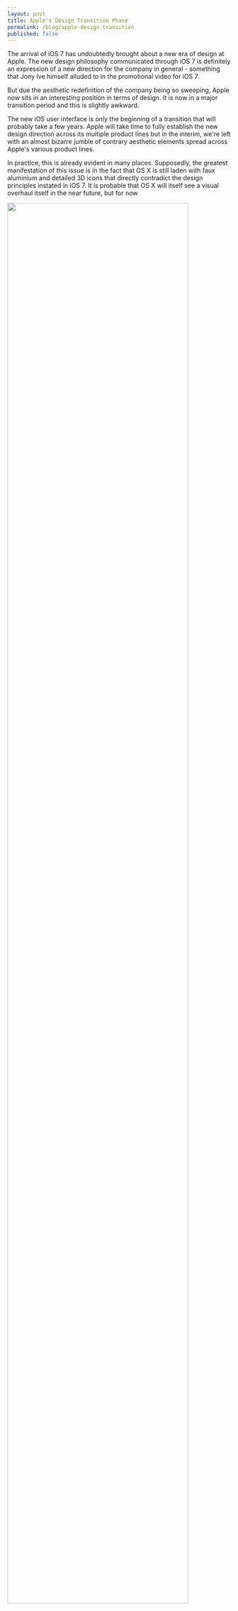 ```yaml
---
layout: post
title: Apple's Design Transition Phase
permalink: /blog/apple-design-transition
published: false
---
```


The arrival of iOS 7 has undoubtedly brought about a new era of design at Apple. The new design philosophy communicated through iOS 7 is definitely an expression of a new direction for the company in general - something that Jony Ive himself alluded to in the promotional video for iOS 7.

But due the aesthetic redefinition of the company being so sweeping, Apple now sits in an interesting position in terms of design. It is now in a major transition period and this is slightly awkward.

The new iOS user interface is only the beginning of a transition that will probably take a few years. Apple will take time to fully establish the new design direction across its multiple product lines but in the interim, we're left with an almost bizarre jumble of 	contrary aesthetic elements spread across Apple's various product lines.

In practice, this is already evident in many places. Supposedly, the greatest manifestation of this issue is in the fact that OS X is still laden with faux aluminium and detailed 3D icons that directly contradict the design principles instated in iOS 7. It is probable that OS X will itself see a visual overhaul itself in the near future, but for now

<img src="{{ site.url }}/assets/hello.png" width="90%" height="auto">

The two simply don't look quite right alongside one another.